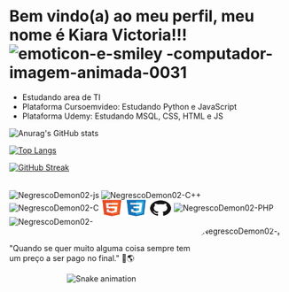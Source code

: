 # Bem vindo(a) ao meu perfil, meu nome é Kiara Victoria!!! <img src="https://www.imagensanimadas.com/data/media/318/emoticon-e-smiley-computador-imagem-animada-0031.gif" border="0" alt="emoticon-e-smiley -computador-imagem-animada-0031"/></a>

<!-- Inicio do perfil -->

- Estudando area de TI
- Plataforma Cursoemvideo: Estudando Python e JavaScript
- Plataforma Udemy: Estudando MSQL, CSS, HTML e JS

<!--Informa linguagens que estudo-->
![Anurag's GitHub stats](https://github-readme-stats.vercel.app/api?username=negrescodemon02&show_icons=true&theme=dracula)

[![Top Langs](https://github-readme-stats.vercel.app/api/top-langs/?username=anuraghazra&theme=dracula&layout=compact)](https://github.com/anuraghazra/github-readme-stats)
  
[![GitHub Streak](https://github-readme-streak-stats.herokuapp.com/?user=negrescodemon02&theme=dracula&hide_border=falso&local=pt-br)](https://git.io/streak-stats)  


<!--embelmas das linguagens que estudo-->

<div style="display: inline_block"><br>
<img align="center" alt="NegrescoDemon02-js" height="30" width="40" src="https://upload.wikimedia.org/wikipedia/commons/9/99/Unofficial_JavaScript_logo_2.svg"> 
<img align="center" alt="NegrescoDemon02-C++" height="30" width="40" src="https://cdn.jsdelivr.net/gh/devicons/devicon/icons/cplusplus/cplusplus-line.svg">
<img align="center" alt="NegrescoDemon02-C" height="30" width="30" src="https://cdn.discordapp.com/attachments/820374881052000337/982437439115239445/640px-C_Programming_Language.svg.png?size=4096.svg">
<img align="center" alt="NegrescoDemon02-HTML" height="30" width="40" src="https://raw.githubusercontent.com/devicons/devicon/master/icons/html5/html5-original.svg">
<img align="center" alt="NegrescoDemon02-CSS" height="30" width="40" src="https://raw.githubusercontent.com/devicons/devicon/master/icons/css3/css3-original.svg">
<img align="center" alt="NegrescoDemon02-git" height="30" width="40" src="https://raw.githubusercontent.com/devicons/devicon/master/icons/github/github-original.svg">
<img align="center" alt="NegrescoDemon02-PHP" height="30" width="40" src="https://img.icons8.com/officel/30/undefined/php-logo.png"/>
<img align="center" alt="NegrescoDemon02-" height="30" width="40" src="https://img.icons8.com/color/48/undefined/python--v1.svg"/>

<!--Personagem animada-->

  <div> 
   <img align="right" alt="NegrescoDemon02-pic" height="150" style="border-radius:50px;" src="https://cdn.discordapp.com/attachments/820374881052000337/982472117528440862/Webp.net-gifmaker.gif?size=4096" >
   </div>
   
<!--cobrinha e a frase -->

<br>  

 "Quando se quer muito alguma coisa sempre tem um preço a ser pago no final." 🔌🌎
 
 <div align="center">

  ![Snake animation](https://github.com/danielbped/danielbped/blob/output/github-contribution-grid-snake.svg)

</div>


 
